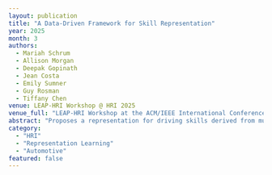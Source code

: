 ```yaml
---
layout: publication
title: "A Data-Driven Framework for Skill Representation"
year: 2025
month: 3
authors:
  - Mariah Schrum
  - Allison Morgan
  - Deepak Gopinath
  - Jean Costa
  - Emily Sumner
  - Guy Rosman
  - Tiffany Chen
venue: LEAP-HRI Workshop @ HRI 2025
venue_full: "LEAP-HRI Workshop at the ACM/IEEE International Conference on Human-Robot Interaction (HRI 2025)"
abstract: "Proposes a representation for driving skills derived from multimodal traces, enabling analysis, feedback, and coaching policies."
category:
  - "HRI"
  - "Representation Learning"
  - "Automotive"
featured: false
---
```


